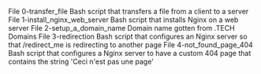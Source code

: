 File 0-transfer_file	Bash script that transfers a file from a client to a server
File 1-install_nginx_web_server  Bash script that installs Nginx on a web server
File 2-setup_a_domain_name	    Domain name gotten from .TECH Domains
File 3-redirection		    Bash script that configures an Nginx server so that /redirect_me is redirecting to another page
File 4-not_found_page_404	    Bash script that configures a Nginx server to have a custom 404 page that contains the string 'Ceci n'est pas une page'